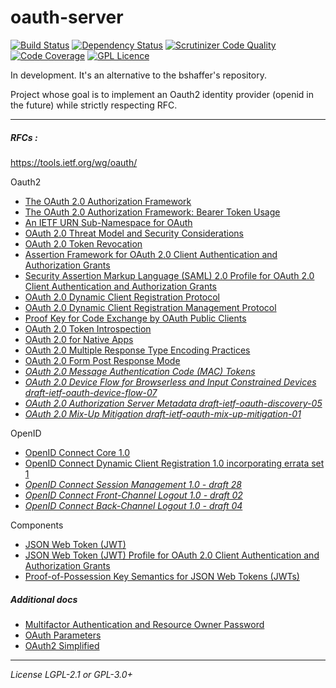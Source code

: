 # oauth-server

[![Build Status](https://travis-ci.org/php-guard/oauth-server.svg?branch=master)](https://travis-ci.org/php-guard/oauth-server)
[![Dependency Status](https://www.versioneye.com/user/projects/5a6109f70fb24f00459108d2/badge.svg?style=flat-square)](https://www.versioneye.com/user/projects/5a6109f70fb24f00459108d2)
[![Scrutinizer Code Quality](https://scrutinizer-ci.com/g/php-guard/oauth-server/badges/quality-score.png?b=master)](https://scrutinizer-ci.com/g/php-guard/php-guard/?branch=master)
[![Code Coverage](https://scrutinizer-ci.com/g/php-guard/oauth-server/badges/coverage.png?b=master)](https://scrutinizer-ci.com/g/php-guard/php-guard/?branch=master)
[![GPL Licence](https://badges.frapsoft.com/os/gpl/gpl.png?v=103)](https://opensource.org/licenses/GPL-3.0/)



In development. It's an alternative to the bshaffer's repository.

Project whose goal is to implement an Oauth2 identity provider (openid in the future) while strictly respecting RFC.


---
##### RFCs :

https://tools.ietf.org/wg/oauth/

Oauth2

* [The OAuth 2.0 Authorization Framework](https://tools.ietf.org/html/rfc6749)
* [The OAuth 2.0 Authorization Framework: Bearer Token Usage](https://tools.ietf.org/html/rfc6750)
* [An IETF URN Sub-Namespace for OAuth](https://tools.ietf.org/html/rfc6755)
* [OAuth 2.0 Threat Model and Security Considerations](https://tools.ietf.org/html/rfc6819)
* [OAuth 2.0 Token Revocation](https://tools.ietf.org/html/rfc7009)
* [Assertion Framework for OAuth 2.0 Client Authentication and Authorization Grants](https://tools.ietf.org/html/rfc7521)
* [Security Assertion Markup Language (SAML) 2.0 Profile for OAuth 2.0 Client Authentication and Authorization Grants](https://tools.ietf.org/html/rfc7522)
* [OAuth 2.0 Dynamic Client Registration Protocol](https://tools.ietf.org/html/rfc7591)
* [OAuth 2.0 Dynamic Client Registration Management Protocol](https://tools.ietf.org/html/rfc7592)
* [Proof Key for Code Exchange by OAuth Public Clients](https://tools.ietf.org/html/rfc7636)
* [OAuth 2.0 Token Introspection](https://tools.ietf.org/html/rfc7662)
* [OAuth 2.0 for Native Apps](https://tools.ietf.org/html/rfc8252)
* [OAuth 2.0 Multiple Response Type Encoding Practices](http://openid.net/specs/oauth-v2-multiple-response-types-1_0.html)
* [OAuth 2.0 Form Post Response Mode](http://openid.net/specs/oauth-v2-form-post-response-mode-1_0.html)
* _[OAuth 2.0 Message Authentication Code (MAC) Tokens](https://tools.ietf.org/html/draft-ietf-oauth-v2-http-mac-05)_
* _[OAuth 2.0 Device Flow for Browserless and Input Constrained Devices
                        draft-ietf-oauth-device-flow-07](https://tools.ietf.org/html/draft-ietf-oauth-device-flow-07)_
* _[OAuth 2.0 Authorization Server Metadata
                         draft-ietf-oauth-discovery-05](https://tools.ietf.org/html/draft-ietf-oauth-discovery-05)_
* _[OAuth 2.0 Mix-Up Mitigation
                     draft-ietf-oauth-mix-up-mitigation-01](https://tools.ietf.org/html/draft-ietf-oauth-mix-up-mitigation-01)_      
     
                         
OpenID

* [OpenID Connect Core 1.0](http://openid.net/specs/openid-connect-core-1_0.html)
* [OpenID Connect Dynamic Client Registration 1.0 incorporating errata set 1](http://openid.net/specs/openid-connect-registration-1_0.html)
* _[OpenID Connect Session Management 1.0 - draft 28](http://openid.net/specs/openid-connect-session-1_0.html)_
* _[OpenID Connect Front-Channel Logout 1.0 - draft 02](http://openid.net/specs/openid-connect-frontchannel-1_0.html)_
* _[OpenID Connect Back-Channel Logout 1.0 - draft 04](http://openid.net/specs/openid-connect-backchannel-1_0.html)_


Components

* [JSON Web Token (JWT)](https://tools.ietf.org/html/rfc7519)
* [JSON Web Token (JWT) Profile for OAuth 2.0 Client Authentication and Authorization Grants](https://tools.ietf.org/html/rfc7523)
* [Proof-of-Possession Key Semantics for JSON Web Tokens (JWTs)](https://tools.ietf.org/html/rfc7800)

##### Additional docs

* [Multifactor Authentication and Resource Owner Password](https://auth0.com/docs/api-auth/tutorials/multifactor-resource-owner-password)
* [OAuth Parameters](https://www.iana.org/assignments/oauth-parameters/oauth-parameters.xhtml)
* [OAuth2 Simplified](https://aaronparecki.com/oauth-2-simplified/)
---

_License LGPL-2.1 or GPL-3.0+_
